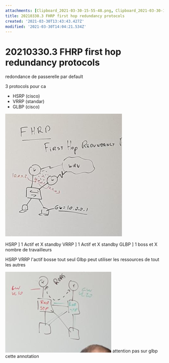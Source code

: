 ```yaml
---
attachments: [Clipboard_2021-03-30-15-55-48.png, Clipboard_2021-03-30-16-02-48.png]
title: 20210330.3 FHRP first hop redundancy protocols
created: '2021-03-30T13:43:43.427Z'
modified: '2021-03-30T14:04:21.534Z'
---
```


# 20210330.3 FHRP                   first hop redundancy protocols

redondance de passerelle par default

3 protocols pour  ca

- HSRP (cisco)
- VRRP (standar)
- GLBP (cisco)

![](./assets/img/Clipboard_2021-03-30-15-55-48.png)

HSRP ]  1 Actif et X standby
VRRP ]  1 Actif et X standby
GLBP ]  1 boss et X nombre de travailleurs


HSRP VRRP l'actif bosse tout seul
Glbp peut utiliser les ressources de tout les autres

![](./assets/img/Clipboard_2021-03-30-16-02-48.png)
attention pas sur glbp cette annotation









